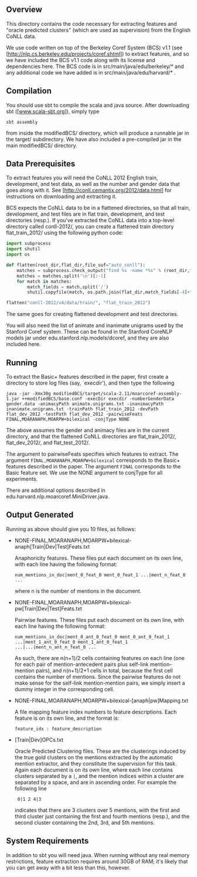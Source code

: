 ## Overview

This directory contains the code necessary for extracting features and "oracle predicted clusters" (which are used as supervision) from the English CoNLL data. 

We use code written on top of the Berkeley Coref System (BCS) v1.1 (see [http://nlp.cs.berkeley.edu/projects/coref.shtml]) to extract features, and so we have included the BCS v1.1 code along with its license and dependencies here. The BCS code is in src/main/java/edu/berkeley/* and any additional code we have added is in src/main/java/edu/harvard/* .

## Compilation

You should use sbt to compile the scala and java source. After downloading sbt ([www.scala-sbt.org]), simply type
  
```
sbt assembly
```

from inside the modifiedBCS/ directory, which will produce a runnable jar in the target/ subdirectory. We have also included a pre-compiled jar in the main modifiedBCS/ directory.

## Data Prerequisites

To extract features you will need the CoNLL 2012 English train, development, and test data, as well as the number and gender data that goes along with it. See [http://conll.cemantix.org/2012/data.html] for instructions on downloading and extracting it. 

BCS expects the CoNLL data to be in a flattened directories, so that all train, development, and test files are in flat train, development, and test directories (resp.).  If you've extracted the CoNLL data into a top-level directory called conll-2012/, you can create a flattened train directory flat_train_2012/ using the following python code:

```python
import subprocess
import shutil
import os

def flatten(root_dir,flat_dir,file_suf="auto_conll"):
    matches = subprocess.check_output("find %s -name *%s" % (root_dir,file_suf),shell=True)
    matches = matches.split('\n')[:-1]
    for match in matches:
        match_fields = match.split('/')
        shutil.copyfile(match, os.path.join(flat_dir,match_fields[-4]+"_"+match_fields[-1]))

flatten("conll-2012/v4/data/train/", "flat_train_2012")
```

The same goes for creating flattened development and test directories.

You will also need the list of animate and inanimate unigrams used by the Stanford Coref system. These can be found in the Stanford CoreNLP models jar under edu.stanford.nlp.models/dcoref, and they are also included here.

## Running

To extract the Basic+ features described in the paper, first create a directory to store log files (say, `execdir'), and then type the following

```
java -jar -Xmx30g modifiedBCS/target/scala-2.11/moarcoref-assembly-1.jar ++modifiedBCS/base.conf -execDir execdir -numberGenderData gender.data -animacyPath animate.unigrams.txt -inanimacyPath inanimate.unigrams.txt -trainPath flat_train_2012 -devPath flat_dev_2012 -testPath flat_dev_2012 -pairwiseFeats FINAL,MOARANAPH,MOARPW+bilexical -conjType NONE
```

The above assumes the gender and animacy files are in the current directory, and that the flattened CoNLL directories are flat_train_2012/, flat_dev_2012/, and flat_test_2012/. 

The argument to pairwiseFeats specifies which features to extract. The argument `FINAL,MOARANAPH,MOARPW+bilexical` corresponds to the Basic+ features described in the paper. The argument `FINAL` corresponds to the Basic feature set. We use the NONE argument to conjType for all experiments.

There are additional options described in edu.harvard.nlp.moarcoref.MiniDriver.java.

## Output Generated

Running as above should give you 10 files, as follows:

 - NONE-FINAL,MOARANAPH,MOARPW+bilexical-anaph\[Train|Dev|Test\]Feats.txt
 
     Anaphoricity features. These files put each document on its own line, with each line having the following format:
     
     ```
     num_mentions_in_doc|ment_0_feat_0 ment_0_feat_1 ...|ment_n_feat_0 ...
     ``` 
     
     where n is the number of mentions in the document.
     
 - NONE-FINAL,MOARANAPH,MOARPW+bilexical-pw\[Train|Dev|Test\]Feats.txt
 
     Pairwise features. These files put each document on its own line, with each line having the following format:
     
     ```
     num_mentions_in_doc|ment_0_ant_0_feat_0 ment_0_ant_0_feat_1 ...|ment_1_ant_0_feat_0 ment_1_ant_0_feat_1 ...|...|ment_n_ant_n_feat_0 ...
     ```
     
     As such, there are n(n+1)/2 cells containing features on each line (one for each pair of mention-antecedent pairs plus self-link mention-mention pairs), and n(n+1)/2+1 cells in total, because the first cell contains the number of mentions. Since the pairwise features do not make sense for the self-link mention-mention pairs, we simply insert a dummy integer in the corresponding cell. 
     
 - NONE-FINAL,MOARANAPH,MOARPW+bilexical-\[anaph|pw\]Mapping.txt
     
     A file mapping feature index numbers to feature descriptions. Each feature is on its own line, and the format is:
     
     ```
     feature_idx : feature_description
     ```
     
 - \[Train|Dev\]OPCs.txt
 
     Oracle Predicted Clustering files. These are the clusterings induced by the true gold clusters on the mentions extracted by the automatic mention extractor, and they constitute the supervision for this task. Again each document is on its own line, where each line contains clusters separated by a `|`, and the mention indices within a cluster are separated by a space, and are in ascending order. For example the following line
     
     ```
      0|1 2 4|3
     ```
     
     indicates that there are 3 clusters over 5 mentions, with the first and third cluster just containing the first and fourth mentions (resp.), and the second cluster containing the 2nd, 3rd, and 5th mentions.

## System Requirements

In addition to sbt you will need java. When running without any real memory restrictions, feature extraction requires around 30GB of RAM; it's likely that you can get away with a bit less than this, however.

